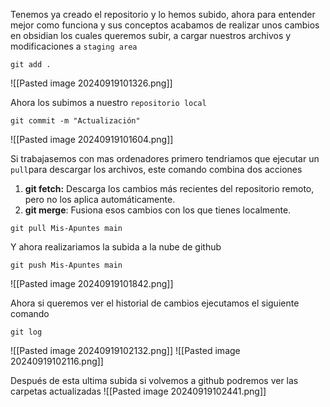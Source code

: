 Tenemos ya creado el repositorio y lo hemos subido, ahora para entender mejor como funciona y sus conceptos acabamos de realizar unos cambios en obsidian los cuales queremos subir, a cargar nuestros archivos y modificaciones a `staging area` 
```
git add .
```
![[Pasted image 20240919101326.png]]

Ahora los subimos a nuestro `repositorio local`
```
git commit -m "Actualización"
```
![[Pasted image 20240919101604.png]]

Si trabajasemos con mas ordenadores primero tendriamos que ejecutar un `pull`para descargar los archivos, este comando combina dos acciones
1. **git fetch:** Descarga los cambios más recientes del repositorio remoto, pero no los aplica automáticamente.
2. **git merge**: Fusiona esos cambios con los que tienes localmente.
```
git pull Mis-Apuntes main
```

Y ahora realizariamos la subida a la nube de github
```
git push Mis-Apuntes main
```
![[Pasted image 20240919101842.png]]

Ahora si queremos ver el historial de cambios ejecutamos el siguiente comando
```
git log
```
![[Pasted image 20240919102132.png]]
![[Pasted image 20240919102116.png]]

Después de esta ultima subida si volvemos a github podremos ver las carpetas actualizadas
![[Pasted image 20240919102441.png]]